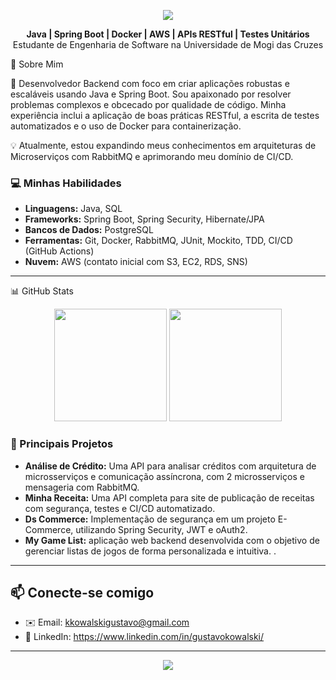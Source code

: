 

<p align="center">
  <img src="https://capsule-render.vercel.app/api?type=waving&color=gradient&height=220&section=header&text=Gustavo%20Kowalski&fontSize=40&fontAlignY=35&animation=fadeIn&fontColor=FFFFFF&desc=Desenvolvedor%20Backend%20Java&descAlignY=55&descAlign=50" />
</p>


<p align="center">
<b> Java | Spring Boot | Docker | AWS | APIs RESTful | Testes Unitários </b><br/>
Estudante de Engenharia de Software na Universidade de Mogi das Cruzes
</p>

🚀 Sobre Mim

🎯 Desenvolvedor Backend com foco em criar aplicações robustas e escaláveis usando Java e Spring Boot. Sou apaixonado por resolver problemas complexos e obcecado por qualidade de código. Minha experiência inclui a aplicação de boas práticas RESTful, a escrita de testes automatizados e o uso de Docker para containerização.

💡 Atualmente, estou expandindo meus conhecimentos em arquiteturas de Microserviços com RabbitMQ e aprimorando meu domínio de CI/CD.

### 💻 Minhas Habilidades

- **Linguagens:** Java, SQL
- **Frameworks:** Spring Boot, Spring Security, Hibernate/JPA
- **Bancos de Dados:** PostgreSQL
- **Ferramentas:** Git, Docker, RabbitMQ, JUnit, Mockito, TDD, CI/CD (GitHub Actions)
- **Nuvem:** AWS (contato inicial com S3, EC2, RDS, SNS)

---

📊 GitHub Stats
<p align="center">
<img src="https://github-readme-stats.vercel.app/api?username=gustavokowallski&show_icons=true&theme=dracula&count_private=true" height="180"/>
<img src="https://github-readme-stats.vercel.app/api/top-langs/?username=gustavokowallski&layout=compact&theme=dracula" height="180"/>
</p>

### 🚀 Principais Projetos

* **Análise de Crédito:** Uma API para analisar créditos com arquitetura de microsserviços e comunicação assíncrona, com 2 microsserviços e mensageria com RabbitMQ.
* **Minha Receita:** Uma API completa para site de publicação de receitas com segurança, testes e CI/CD automatizado.
* **Ds Commerce:** Implementação de segurança em um projeto E-Commerce, utilizando Spring Security, JWT e oAuth2.
* **My Game List:** aplicação web backend desenvolvida com o objetivo de gerenciar listas de jogos de forma personalizada e intuitiva. .
---

## 📫 Conecte-se comigo

- ✉️ Email: kkowalskigustavo@gmail.com  
- 💼 LinkedIn: https://www.linkedin.com/in/gustavokowalski/


---

<p align="center">
  <img src="https://capsule-render.vercel.app/api?type=waving&color=gradient&height=120&section=footer&text=Obrigado%20por%20Visualizar!&fontSize=30&fontAlignY=35&animation=fadeIn&fontColor=FFFFFF" />
</p>



